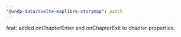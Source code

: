 ```yaml
---
"@undp-data/svelte-maplibre-storymap": patch
---
```


feat: added onChapterEnter and onChapterExit to chapter properties.
